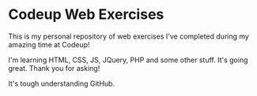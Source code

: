 # Codeup Web Exercises

 This is my personal repository of web exercises
 I've completed during my amazing time at Codeup!

 I'm learning HTML, CSS, JS, JQuery, PHP and some other stuff.
 It's going great. Thank you for asking!

 It's tough understanding GitHub.
